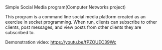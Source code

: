 Simple Social Media program(Computer Networks project)

This program is a command line social media platform created as
an exercise in socket programming.
When run, clients can subscribe to other clients, post messages, 
and view posts from other clients they are subscribed to.

Demonstration video: https://youtu.be/fPZOUEC39Wc
